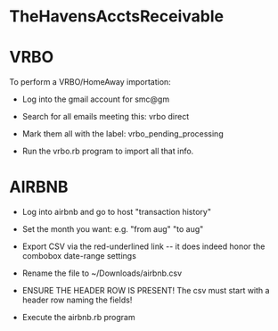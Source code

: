 # TheHavensAcctsReceivable

# VRBO

To perform a VRBO/HomeAway importation:

* Log into the gmail account for smc@gm

* Search for all emails meeting this:  vrbo direct 

* Mark them all with the label:  vrbo_pending_processing

* Run the vrbo.rb program to import all that info.


# AIRBNB

* Log into airbnb and go to host "transaction history"

* Set the month you want: e.g. "from aug" "to aug"

* Export CSV via the red-underlined link -- it does indeed honor the combobox date-range settings

* Rename the file to ~/Downloads/airbnb.csv

* ENSURE THE HEADER ROW IS PRESENT!  The csv must start with a header row naming the fields!

* Execute the airbnb.rb program

